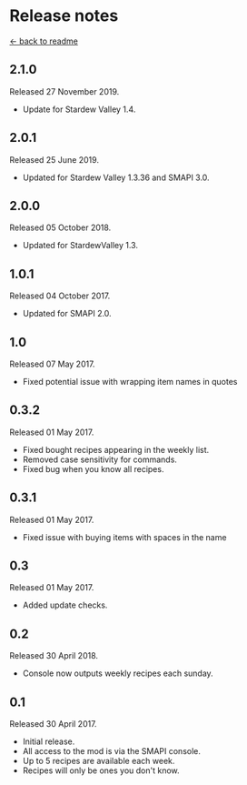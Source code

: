 ﻿# Release notes

[← back to readme](readme.md)

## 2.1.0

Released 27 November 2019.

* Update for Stardew Valley 1.4.

## 2.0.1

Released 25 June 2019.

* Updated for Stardew Valley 1.3.36 and SMAPI 3.0.

## 2.0.0

Released 05 October 2018.

* Updated for StardewValley 1.3.

## 1.0.1

Released 04 October 2017.

* Updated for SMAPI 2.0.

## 1.0

Released 07 May 2017.

* Fixed potential issue with wrapping item names in quotes

## 0.3.2

Released 01 May 2017.

* Fixed bought recipes appearing in the weekly list.
* Removed case sensitivity for commands.
* Fixed bug when you know all recipes.

## 0.3.1

Released 01 May 2017.

* Fixed issue with buying items with spaces in the name

## 0.3

Released 01 May 2017.

* Added update checks.

## 0.2

Released 30 April 2018.

* Console now outputs weekly recipes each sunday.

## 0.1

Released 30 April 2017.

* Initial release.
* All access to the mod is via the SMAPI console.
* Up to 5 recipes are available each week.
* Recipes will only be ones you don't know.
